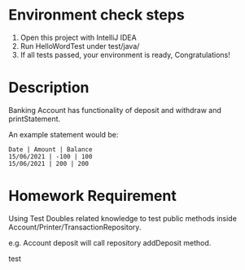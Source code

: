 # Environment check steps 
1. Open this project with IntelliJ IDEA
2. Run HelloWordTest under test/java/
3. If all tests passed, your environment is ready, Congratulations!

# Description
Banking Account has functionality of deposit and withdraw and printStatement.

An example statement would be:

```
Date | Amount | Balance
15/06/2021 | -100 | 100
15/06/2021 | 200 | 200
```

# Homework Requirement
Using Test Doubles related knowledge to test public methods inside Account/Printer/TransactionRepository.

e.g. Account deposit will call repository addDeposit method.

test